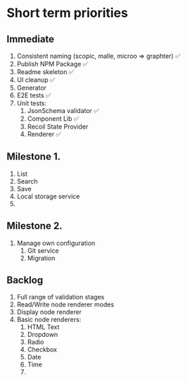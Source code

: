 # Short term priorities

## Immediate
1. Consistent naming (scopic, malle, microo => graphter) ✅
1. Publish NPM Package  ✅
1. Readme skeleton ✅
1. UI cleanup ✅
1. Generator
1. E2E tests ✅
1. Unit tests:
    1. JsonSchema validator ✅
    1. Component Lib ✅
    1. Recoil State Provider
    1. Renderer ✅

## Milestone 1.

1. List
1. Search
1. Save
1. Local storage service
1. 

## Milestone 2.

1. Manage own configuration
    1. Git service
    1. Migration
    
## Backlog
1. Full range of validation stages
1. Read/Write node renderer modes
1. Display node renderer
1. Basic node renderers:
    1. HTML Text
    1. Dropdown
    1. Radio
    1. Checkbox
    1. Date
    1. Time
    1. 
